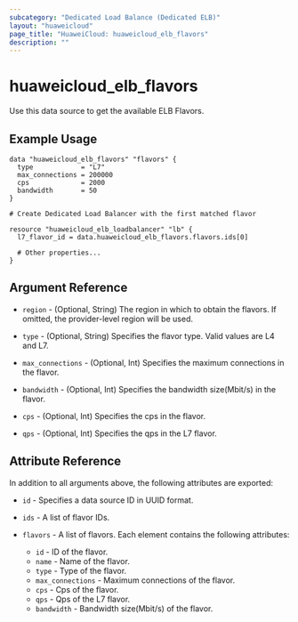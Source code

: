 ```yaml
---
subcategory: "Dedicated Load Balance (Dedicated ELB)"
layout: "huaweicloud"
page_title: "HuaweiCloud: huaweicloud_elb_flavors"
description: ""
---
```


# huaweicloud_elb_flavors

Use this data source to get the available ELB Flavors.

## Example Usage

```hcl
data "huaweicloud_elb_flavors" "flavors" {
  type            = "L7"
  max_connections = 200000
  cps             = 2000
  bandwidth       = 50
}

# Create Dedicated Load Balancer with the first matched flavor

resource "huaweicloud_elb_loadbalancer" "lb" {
  l7_flavor_id = data.huaweicloud_elb_flavors.flavors.ids[0]

  # Other properties...
}
```

## Argument Reference

* `region` - (Optional, String) The region in which to obtain the flavors. If omitted, the provider-level region will be
  used.

* `type` - (Optional, String) Specifies the flavor type. Valid values are L4 and L7.

* `max_connections` - (Optional, Int) Specifies the maximum connections in the flavor.

* `bandwidth` - (Optional, Int) Specifies the bandwidth size(Mbit/s) in the flavor.

* `cps` - (Optional, Int) Specifies the cps in the flavor.

* `qps` - (Optional, Int) Specifies the qps in the L7 flavor.

## Attribute Reference

In addition to all arguments above, the following attributes are exported:

* `id` - Specifies a data source ID in UUID format.

* `ids` - A list of flavor IDs.

* `flavors` - A list of flavors. Each element contains the following attributes:
  + `id` - ID of the flavor.
  + `name` - Name of the flavor.
  + `type` - Type of the flavor.
  + `max_connections` - Maximum connections of the flavor.
  + `cps` - Cps of the flavor.
  + `qps` - Qps of the L7 flavor.
  + `bandwidth` - Bandwidth size(Mbit/s) of the flavor.
